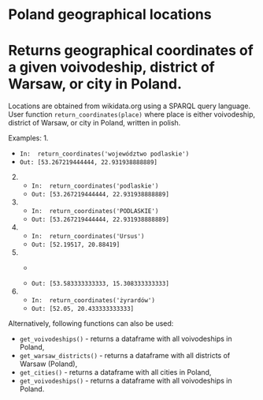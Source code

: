 # Poland geographical locations
Returns geographical coordinates of a given voivodeship, district of Warsaw, or city in Poland.
==============

Locations are obtained from wikidata.org using a SPARQL query language.
User function ```return_coordinates(place)``` where place is either voivodeship, district of Warsaw, or city in Poland, written in polish. 

Examples:
1. 
  * ```In:  return_coordinates('województwo podlaskie')```
  * ```Out: [53.267219444444, 22.931938888889]```
   
2.
    * ```In:  return_coordinates('podlaskie')```
    * ```Out: [53.267219444444, 22.931938888889]```
3.
    * ```In:  return_coordinates('PODLASKIE')```
    * ```Out: [53.267219444444, 22.931938888889]```
4.
    * ```In:  return_coordinates('Ursus')```
    * ```Out: [52.19517, 20.88419]```
5.
    * ```In:  return_coordinates('Dobra')
    * ```Out: [53.583333333333, 15.308333333333]```
6.
    * ```In:  return_coordinates('żyrardów')```
    * ```Out: [52.05, 20.433333333333]```    
    
    
Alternatively, following functions can also be used:
* ```get_voivodeships()``` - returns a dataframe with all voivodeships in Poland,
* ```get_warsaw_districts()``` - returns a dataframe with all districts of Warsaw (Poland),
* ```get_cities()``` - returns a dataframe with all cities in Poland,
* ```get_voivodeships()``` - returns a dataframe with all voivodeships in Poland.    
